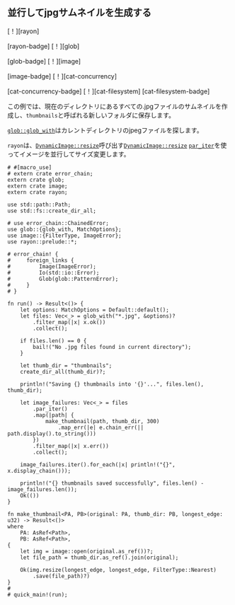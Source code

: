 ## <!--Generate jpg thumbnails in parallel--> 並行してjpgサムネイルを生成する

<!--[!][rayon]-->
[！][rayon]
<!--[rayon-badge] [!][glob]-->
[rayon-badge] [！][glob]
<!--[glob-badge] [!][image]-->
[glob-badge] [！][image]
<!--[image-badge] [!][cat-concurrency]-->
[image-badge] [！][cat-concurrency]
<!--[cat-concurrency-badge] [!][cat-filesystem]-->
[cat-concurrency-badge] [！][cat-filesystem]
[cat-filesystem-badge]
<!--This example generates thumbnails for all.jpg files in the current directory then saves them in a new folder called `thumbnails`.-->
この例では、現在のディレクトリにあるすべての.jpgファイルのサムネイルを作成し、`thumbnails`と呼ばれる新しいフォルダに保存します。

<!--[`glob::glob_with`] finds jpeg files in current directory.-->
[`glob::glob_with`]はカレントディレクトリのjpegファイルを探します。
<!--`rayon` resizes images in parallel using [`par_iter`] calling [`DynamicImage::resize`].-->
`rayon`は、[`DynamicImage::resize`]呼び出す[`DynamicImage::resize`] [`par_iter`]を使ってイメージを並行してサイズ変更します。

```rust,no_run
# #[macro_use]
# extern crate error_chain;
extern crate glob;
extern crate image;
extern crate rayon;

use std::path::Path;
use std::fs::create_dir_all;

# use error_chain::ChainedError;
use glob::{glob_with, MatchOptions};
use image::{FilterType, ImageError};
use rayon::prelude::*;

# error_chain! {
#     foreign_links {
#         Image(ImageError);
#         Io(std::io::Error);
#         Glob(glob::PatternError);
#     }
# }

fn run() -> Result<()> {
    let options: MatchOptions = Default::default();
    let files: Vec<_> = glob_with("*.jpg", &options)?
        .filter_map(|x| x.ok())
        .collect();

    if files.len() == 0 {
        bail!("No .jpg files found in current directory");
    }

    let thumb_dir = "thumbnails";
    create_dir_all(thumb_dir)?;

    println!("Saving {} thumbnails into '{}'...", files.len(), thumb_dir);

    let image_failures: Vec<_> = files
        .par_iter()
        .map(|path| {
            make_thumbnail(path, thumb_dir, 300)
                .map_err(|e| e.chain_err(|| path.display().to_string()))
        })
        .filter_map(|x| x.err())
        .collect();

    image_failures.iter().for_each(|x| println!("{}", x.display_chain()));

    println!("{} thumbnails saved successfully", files.len() - image_failures.len());
    Ok(())
}

fn make_thumbnail<PA, PB>(original: PA, thumb_dir: PB, longest_edge: u32) -> Result<()>
where
    PA: AsRef<Path>,
    PB: AsRef<Path>,
{
    let img = image::open(original.as_ref())?;
    let file_path = thumb_dir.as_ref().join(original);

    Ok(img.resize(longest_edge, longest_edge, FilterType::Nearest)
        .save(file_path)?)
}
#
# quick_main!(run);
```

<!--[`glob::glob_with`]: https://docs.rs/glob/*/glob/fn.glob_with.html
 [`par_iter`]: https://docs.rs/rayon/*/rayon/iter/trait.IntoParallelRefIterator.html#tymethod.par_iter
 [`DynamicImage::resize`]: https://docs.rs/image/*/image/enum.DynamicImage.html#method.resize
-->
[`glob::glob_with`]: https://docs.rs/glob/*/glob/fn.glob_with.html
 [`par_iter`]: https://docs.rs/rayon/*/rayon/iter/trait.IntoParallelRefIterator.html#tymethod.par_iter
 [`DynamicImage::resize`]: https://docs.rs/image/*/image/enum.DynamicImage.html#method.resize

